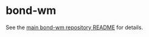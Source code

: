 # bond-wm

See the [main bond-wm repository README](https://github.com/wnayes/bond-wm#bond-wm) for details.

